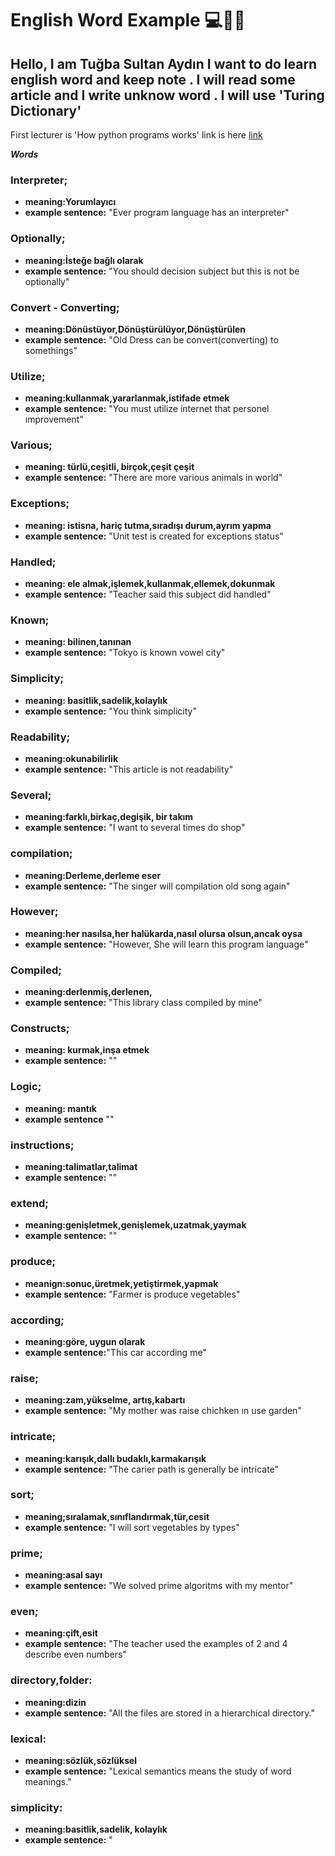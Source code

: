 # English Word Example 💻🏋️‍♀️

## Hello, I am Tuğba Sultan Aydın I want to do learn english word and keep note . I will read some article and I write unknow word . I will use 'Turing Dictionary'

First lecturer is 'How python programs works' link is here [link](https://dev.to/vayolapradeep/how-python-programs-works-15f)


***Words***

### Interpreter;
 - **meaning:Yorumlayıcı**
 - **example sentence:** "Ever program language has an interpreter"

### Optionally;
 -  **meaning:İsteğe bağlı olarak**
 -  **example sentence:** "You should decision subject but this is not be optionally"

### Convert - Converting;
 - **meaning:Dönüstüyor,Dönüştürülüyor,Dönüştürülen**
 - **example sentence:** "Old Dress can be convert(converting) to somethings"

### Utilize;
 - **meaning:kullanmak,yararlanmak,istifade etmek**
 - **example sentence:** "You must utilize internet that personel ımprovement"

### Various;
 - **meaning: türlü,ceşitli, birçok,çeşit çeşit**
 - **example sentence:** "There are more various animals in world"

### Exceptions;
 - **meaning: istisna, hariç tutma,sıradışı durum,ayrım yapma**
 - **example sentence:** "Unit test is created for exceptions status"

### Handled;
 - **meaning: ele almak,işlemek,kullanmak,ellemek,dokunmak**
 - **example sentence:** "Teacher said this subject did handled"

### Known;
 - **meaning: bilinen,tanınan**
 - **example sentence:** "Tokyo is known vowel city"

### Simplicity;
 - **meaning: basitlik,sadelik,kolaylık**
 - **example sentence:** "You think simplicity"

### Readability;
 - **meaning:okunabilirlik**
 - **example sentence:** "This article is not readability"

### Several;
 - **meaning:farklı,birkaç,degişik, bir takım**
 - **example sentence:** "I want to  several times do shop"

### compilation;
 - **meaning:Derleme,derleme eser**
 - **example sentence:** "The singer will compilation old song again"

### However;
- **meaning:her nasılsa,her halükarda,nasıl olursa olsun,ancak oysa**
- **example sentence:** "However, She will learn this program language"

### Compiled;
- **meaning:derlenmiş,derlenen,**
- **example sentence:** "This library class compiled by mine"

### Constructs;
- **meaning: kurmak,inşa etmek**
- **example sentence:** ""

### Logic;
- **meaning: mantık**
- **example sentence** ""

### instructions;
- **meaning:talimatlar,talimat**
- **example sentence:** ""

### extend;
- **meaning:genişletmek,genişlemek,uzatmak,yaymak**
- **example sentence:** ""

### produce;
- **meanign:sonuc,üretmek,yetiştirmek,yapmak**
- **example sentence:** "Farmer is produce vegetables"

### according;
- **meaning:göre, uygun olarak**
- **example sentence:**"This car according me" 

### raise;
- **meaning:zam,yükselme, artış,kabartı**
- **example sentence:** "My mother was raise chichken ın  use garden"

### intricate;
- **meaning:karışık,dallı budaklı,karmakarışık**
- **example sentence:** "The carier path is generally be intricate"


### sort;
 - **meaning;sıralamak,sınıflandırmak,tür,cesit**
 - **example sentence:** "I will sort vegetables by types"
### prime;
 - **meaning:asal sayı**
 - **example sentence:** "We solved prime algoritms with my mentor"
### even;
 - **meaning:çift,esit**
 - **example sentence:** "The teacher used the examples of 2 and 4 describe even numbers"
### directory,folder:
 - **meaning:dizin**
 - **example sentence:** "All the files are stored in a hierarchical directory."
### lexical:
 - **meaning:sözlük,sözlüksel**
 - **example sentence:** "Lexical semantics means the study of word meanings."
 
### simplicity:
 - **meaning:basitlik,sadelik, kolaylık**
 - **example sentence:** "